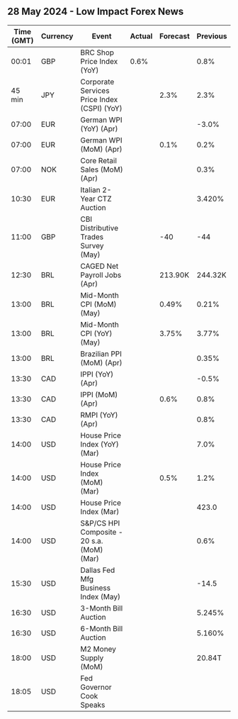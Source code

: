 ## 28 May 2024 - Low Impact Forex News

| Time (GMT) | Currency | Event | Actual | Forecast | Previous |
|------|----------|-------|--------|----------|----------|
| 00:01 | GBP | BRC Shop Price Index (YoY) | 0.6% |  | 0.8% |
| 45 min | JPY | Corporate Services Price Index (CSPI) (YoY) |  | 2.3% | 2.3% |
| 07:00 | EUR | German WPI (YoY) (Apr) |  |  | -3.0% |
| 07:00 | EUR | German WPI (MoM) (Apr) |  | 0.1% | 0.2% |
| 07:00 | NOK | Core Retail Sales (MoM) (Apr) |  |  | 0.3% |
| 10:30 | EUR | Italian 2-Year CTZ Auction |  |  | 3.420% |
| 11:00 | GBP | CBI Distributive Trades Survey (May) |  | -40 | -44 |
| 12:30 | BRL | CAGED Net Payroll Jobs (Apr) |  | 213.90K | 244.32K |
| 13:00 | BRL | Mid-Month CPI (MoM) (May) |  | 0.49% | 0.21% |
| 13:00 | BRL | Mid-Month CPI (YoY) (May) |  | 3.75% | 3.77% |
| 13:00 | BRL | Brazilian PPI (MoM) (Apr) |  |  | 0.35% |
| 13:30 | CAD | IPPI (YoY) (Apr) |  |  | -0.5% |
| 13:30 | CAD | IPPI (MoM) (Apr) |  | 0.6% | 0.8% |
| 13:30 | CAD | RMPI (YoY) (Apr) |  |  | 0.8% |
| 14:00 | USD | House Price Index (YoY) (Mar) |  |  | 7.0% |
| 14:00 | USD | House Price Index (MoM) (Mar) |  | 0.5% | 1.2% |
| 14:00 | USD | House Price Index (Mar) |  |  | 423.0 |
| 14:00 | USD | S&P/CS HPI Composite - 20 s.a. (MoM) (Mar) |  |  | 0.6% |
| 15:30 | USD | Dallas Fed Mfg Business Index (May) |  |  | -14.5 |
| 16:30 | USD | 3-Month Bill Auction |  |  | 5.245% |
| 16:30 | USD | 6-Month Bill Auction |  |  | 5.160% |
| 18:00 | USD | M2 Money Supply (MoM) |  |  | 20.84T |
| 18:05 | USD | Fed Governor Cook Speaks |  |  |  |
